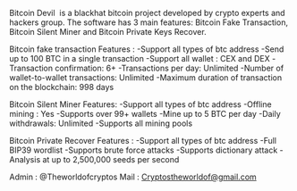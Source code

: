Bitcoin Devil  is a blackhat bitcoin project developed by crypto experts and hackers group.
The software has 3 main features: Bitcoin Fake Transaction, Bitcoin Silent Miner and Bitcoin Private Keys
Recover. 

Bitcoin fake transaction Features :
-Support all types of btc address
-Send up to 100 BTC in a single transaction
-Support all wallet : CEX and DEX
-Transaction confirmation: 6+
-Transactions per day: Unlimited
-Number of wallet-to-wallet transactions: Unlimited
-Maximum duration of transaction on the blockchain: 998 days

Bitcoin Silent Miner Features: 
-Support all types of btc address
-Offline mining : Yes
-Supports over 99+ wallets
-Mine up to 5 BTC per day
-Daily withdrawals: Unlimited
-Supports all mining pools

Bitcoin Private Recover Features :
-Support all types of btc address
-Full BIP39 wordlist 
-Supports brute force attacks
-Supports dictionary attack
-Analysis at up to 2,500,000 seeds per second

Admin : @Theworldofcryptos
Mail : Cryptostheworldof@gmail.com
